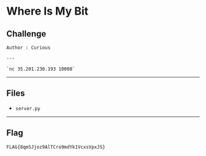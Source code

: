 # Where Is My Bit

## Challenge
```
Author : Curious

---

`nc 35.201.230.193 10008`
```

---
## Files
- `server.py`

---
## Flag
```
FLAG{8qmSJjoz9AlTCro9mdYk1VcxsVpxJS}
```